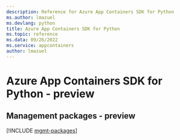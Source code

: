 ```yaml
---
description: Reference for Azure App Containers SDK for Python
ms.author: lmazuel
ms.devlang: python
title: Azure App Containers SDK for Python
ms.topic: reference
ms.data: 09/26/2022
ms.service: appcontainers
author: lmazuel
---
```

# Azure App Containers SDK for Python - preview

## Management packages - preview
[!INCLUDE [mgmt-packages](app-containers-mgmt-index.md)]